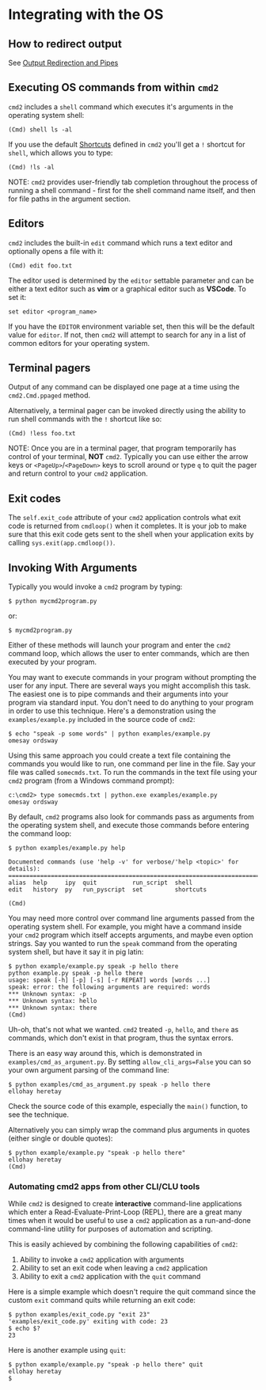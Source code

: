 # Integrating with the OS

## How to redirect output

See [Output Redirection and Pipes](./redirection.md#output-redirection-and-pipes)

## Executing OS commands from within `cmd2`

`cmd2` includes a `shell` command which executes it's arguments in the operating system shell:

    (Cmd) shell ls -al

If you use the default [Shortcuts](./shortcuts_aliases.md#shortcuts) defined in `cmd2` you'll get a
`!` shortcut for `shell`, which allows you to type:

    (Cmd) !ls -al

NOTE: `cmd2` provides user-friendly tab completion throughout the process of running a shell
command - first for the shell command name itself, and then for file paths in the argument section.

## Editors

`cmd2` includes the built-in `edit` command which runs a text editor and optionally opens a file
with it:

    (Cmd) edit foo.txt

The editor used is determined by the `editor` settable parameter and can be either a text editor
such as **vim** or a graphical editor such as **VSCode**. To set it:

    set editor <program_name>

If you have the `EDITOR` environment variable set, then this will be the default value for `editor`.
If not, then `cmd2` will attempt to search for any in a list of common editors for your operating
system.

## Terminal pagers

Output of any command can be displayed one page at a time using the `cmd2.Cmd.ppaged` method.

Alternatively, a terminal pager can be invoked directly using the ability to run shell commands with
the `!` shortcut like so:

    (Cmd) !less foo.txt

NOTE: Once you are in a terminal pager, that program temporarily has control of your terminal,
**NOT** `cmd2`. Typically you can use either the arrow keys or `<PageUp>`/`<PageDown>` keys to
scroll around or type `q` to quit the pager and return control to your `cmd2` application.

## Exit codes

The `self.exit_code` attribute of your `cmd2` application controls what exit code is returned from
`cmdloop()` when it completes. It is your job to make sure that this exit code gets sent to the
shell when your application exits by calling `sys.exit(app.cmdloop())`.

## Invoking With Arguments

Typically you would invoke a `cmd2` program by typing:

    $ python mycmd2program.py

or:

    $ mycmd2program.py

Either of these methods will launch your program and enter the `cmd2` command loop, which allows the
user to enter commands, which are then executed by your program.

You may want to execute commands in your program without prompting the user for any input. There are
several ways you might accomplish this task. The easiest one is to pipe commands and their arguments
into your program via standard input. You don't need to do anything to your program in order to use
this technique. Here's a demonstration using the `examples/example.py` included in the source code
of `cmd2`:

    $ echo "speak -p some words" | python examples/example.py
    omesay ordsway

Using this same approach you could create a text file containing the commands you would like to run,
one command per line in the file. Say your file was called `somecmds.txt`. To run the commands in
the text file using your `cmd2` program (from a Windows command prompt):

    c:\cmd2> type somecmds.txt | python.exe examples/example.py
    omesay ordsway

By default, `cmd2` programs also look for commands pass as arguments from the operating system
shell, and execute those commands before entering the command loop:

    $ python examples/example.py help

    Documented commands (use 'help -v' for verbose/'help <topic>' for details):
    ===========================================================================
    alias  help     ipy  quit          run_script  shell
    edit   history  py   run_pyscript  set         shortcuts

    (Cmd)

You may need more control over command line arguments passed from the operating system shell. For
example, you might have a command inside your `cmd2` program which itself accepts arguments, and
maybe even option strings. Say you wanted to run the `speak` command from the operating system
shell, but have it say it in pig latin:

    $ python example/example.py speak -p hello there
    python example.py speak -p hello there
    usage: speak [-h] [-p] [-s] [-r REPEAT] words [words ...]
    speak: error: the following arguments are required: words
    *** Unknown syntax: -p
    *** Unknown syntax: hello
    *** Unknown syntax: there
    (Cmd)

Uh-oh, that's not what we wanted. `cmd2` treated `-p`, `hello`, and `there` as commands, which don't
exist in that program, thus the syntax errors.

There is an easy way around this, which is demonstrated in `examples/cmd_as_argument.py`. By setting
`allow_cli_args=False` you can so your own argument parsing of the command line:

    $ python examples/cmd_as_argument.py speak -p hello there
    ellohay heretay

Check the source code of this example, especially the `main()` function, to see the technique.

Alternatively you can simply wrap the command plus arguments in quotes (either single or double
quotes):

    $ python example/example.py "speak -p hello there"
    ellohay heretay
    (Cmd)

### Automating cmd2 apps from other CLI/CLU tools

While `cmd2` is designed to create **interactive** command-line applications which enter a
Read-Evaluate-Print-Loop (REPL), there are a great many times when it would be useful to use a
`cmd2` application as a run-and-done command-line utility for purposes of automation and scripting.

This is easily achieved by combining the following capabilities of `cmd2`:

1.  Ability to invoke a `cmd2` application with arguments
2.  Ability to set an exit code when leaving a `cmd2` application
3.  Ability to exit a `cmd2` application with the `quit` command

Here is a simple example which doesn't require the quit command since the custom `exit` command
quits while returning an exit code:

    $ python examples/exit_code.py "exit 23"
    'examples/exit_code.py' exiting with code: 23
    $ echo $?
    23

Here is another example using `quit`:

    $ python example/example.py "speak -p hello there" quit
    ellohay heretay
    $
